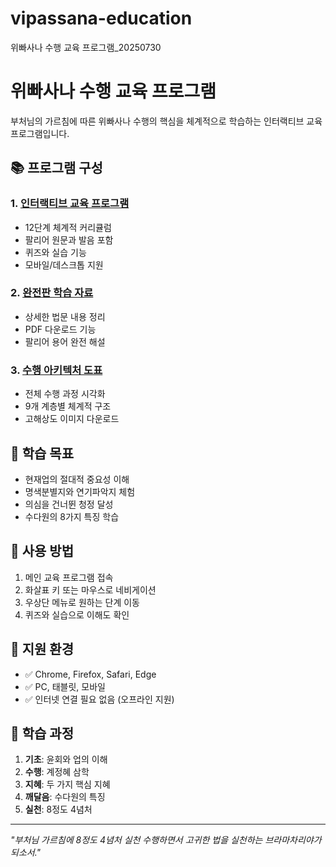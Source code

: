 # vipassana-education
위빠사나 수행 교육 프로그램_20250730
# 위빠사나 수행 교육 프로그램

부처님의 가르침에 따른 위빠사나 수행의 핵심을 체계적으로 학습하는 인터랙티브 교육 프로그램입니다.

## 📚 프로그램 구성

### 1. [인터랙티브 교육 프로그램](https://youncd.github.io/vipassana-education/)
- 12단계 체계적 커리큘럼
- 팔리어 원문과 발음 포함
- 퀴즈와 실습 기능
- 모바일/데스크톱 지원

### 2. [완전판 학습 자료](https://youncd.github.io/vipassana-education/complete-guide.html)
- 상세한 법문 내용 정리
- PDF 다운로드 기능
- 팔리어 용어 완전 해설

### 3. [수행 아키텍처 도표](https://youncd.github.io/vipassana-education/architecture.html)
- 전체 수행 과정 시각화
- 9개 계층별 체계적 구조
- 고해상도 이미지 다운로드

## 🎯 학습 목표

- 현재업의 절대적 중요성 이해
- 명색분별지와 연기파악지 체험
- 의심을 건너뛴 청정 달성
- 수다원의 8가지 특징 학습

## 🔧 사용 방법

1. 메인 교육 프로그램 접속
2. 화살표 키 또는 마우스로 네비게이션
3. 우상단 메뉴로 원하는 단계 이동
4. 퀴즈와 실습으로 이해도 확인

## 📱 지원 환경

- ✅ Chrome, Firefox, Safari, Edge
- ✅ PC, 태블릿, 모바일
- ✅ 인터넷 연결 필요 없음 (오프라인 지원)

## 📖 학습 과정

1. **기초**: 윤회와 업의 이해
2. **수행**: 계정혜 삼학
3. **지혜**: 두 가지 핵심 지혜
4. **깨달음**: 수다원의 특징
5. **실천**: 8정도 4념처

---

*"부처님 가르침에 8정도 4념처 실천 수행하면서 고귀한 법을 실천하는 브라마차리야가 되소서."*